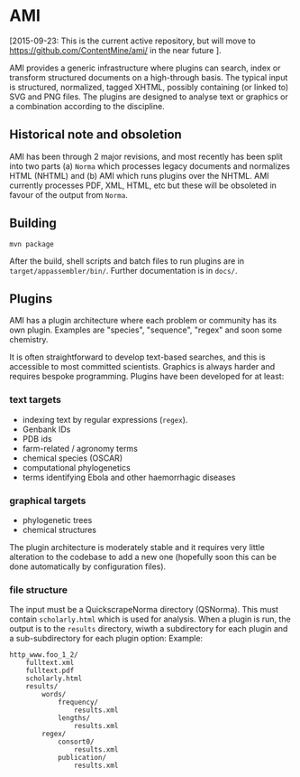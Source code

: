# AMI

[2015-09-23: This is the current active repository, but will move to https://github.com/ContentMine/ami/ in the near future ].

AMI provides a generic infrastructure where plugins can search, index or transform structured documents on a high-through basis. The typical input is structured, normalized, tagged XHTML, possibly containing (or linked to) SVG and PNG files. The plugins are designed to analyse text or graphics or a combination according to the discipline. 

## Historical note and obsoletion

AMI has been through 2 major revisions, and most recently has been split into two parts (a) ``Norma`` which processes legacy documents and normalizes HTML (NHTML) and (b) AMI which runs plugins over the NHTML. AMI currently processes PDF, XML, HTML, etc but these will be obsoleted in favour of the output from ``Norma``. 

## Building
```
mvn package
```

After the build, shell scripts and batch files to run plugins are in `target/appassembler/bin/`.  Further documentation is in `docs/`.

## Plugins

AMI has a plugin architecture where each problem or community has its own plugin. Examples are "species", "sequence", "regex" and soon some chemistry.

It is often straightforward to develop text-based searches, and this is accessible to most committed scientists. Graphics is always harder and requires bespoke programming. Plugins have been developed for at least:

### text targets

 * indexing text by regular expressions (``regex``).
 * Genbank IDs
 * PDB ids
 * farm-related / agronomy terms
 * chemical species (OSCAR)
 * computational phylogenetics
 * terms identifying Ebola and other haemorrhagic diseases
 
### graphical targets

 * phylogenetic trees 
 * chemical structures
 
The plugin architecture is moderately stable and it requires very little alteration to the codebase to add a new one (hopefully soon this can be done automatically by configuration files).

### file structure

The input must be a QuickscrapeNorma directory (QSNorma). This must contain `scholarly.html` which is used for 
analysis. When a plugin is run, the output is to the `results` directory, wiwth a subdirectory for each plugin
and a sub-subdirectory for each plugin option: Example:


    http_www.foo_1_2/
        fulltext.xml
        fulltext.pdf
        scholarly.html
        results/
            words/
                frequency/
                    results.xml
                lengths/
                    results.xml
            regex/
                consort0/
                    results.xml
                publication/
                    results.xml


        


